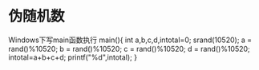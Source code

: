# 伪随机数
Windows下写main函数执行
	main(){
	int a,b,c,d,intotal=0;
	srand(10520);
	a = rand()%10520;
	b = rand()%10520;
	c = rand()%10520;
	d = rand()%10520;
	intotal=a+b+c+d;
	printf("%d",intotal);
	}
